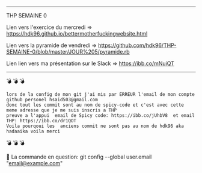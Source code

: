 **************************************************************************************************************
THP SEMAINE 0

Lien vers l'exercice du mercredi => https://hdk96.github.io/bettermotherfuckingwebsite.html

Lien vers la pyramide de vendredi => https://github.com/hdk96/THP-SEMAINE-0/blob/master/JOUR%205/pyramide.rb

Lien lien vers ma  présentation sur le Slack => https://ibb.co/mNuiQT

**************************************************************************************************************


💣 💣 💣 

    lors de la config de mon git j'ai mis par ERREUR l'email de mon compte github personel hsaid503@gmail.com
    donc tout les commit sont au nom de spicy-code et c'est avec cette meme adresse que je me suis inscris a THP
    preuve a l'appui  email de Spicy code: https://ibb.co/jUhbV8  et email THP: https://ibb.co/dr1QOT
    Voila pourqoui les  anciens commit ne sont pas au nom de hdk96 aka hadaaika voila merci
    
💣 💣 💣 

🐒  La commande en question: git config --global user.email "email@example.com"


